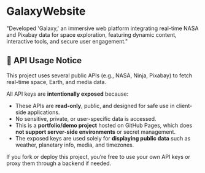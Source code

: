 # GalaxyWebsite
"Developed 'Galaxy,' an immersive web platform integrating real-time NASA and Pixabay data for space exploration, featuring dynamic content, interactive tools, and secure user engagement."

## 🚀 API Usage Notice

This project uses several public APIs (e.g., NASA, Ninja, Pixabay) to fetch real-time space, Earth, and media data.

All API keys are **intentionally exposed** because:

- These APIs are **read-only**, public, and designed for safe use in client-side applications.
- No sensitive, private, or user-specific data is accessed.
- This is a **portfolio/demo project** hosted on GitHub Pages, which does **not support server-side environments** or secret management.
- The exposed keys are used solely for **displaying public data** such as weather, planetary info, media, and timezones.

If you fork or deploy this project, you’re free to use your own API keys or proxy them through a backend if needed.
